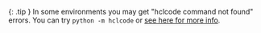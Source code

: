 {: .tip }
In some environments you may get "hclcode command not found" errors.
You can try `python -m hclcode` or 
[see here for more info](/docs/troubleshooting/hclcode-not-found.html).

